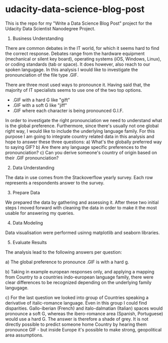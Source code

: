 # udacity-data-science-blog-post

This is the repo for my "Write a Data Science Blog Post" project for the Udacity Data Scientist Nanodegree Project.

1) Business Understanding

There are common debates in the IT world, for which it seems hard to find the correct response. Debates range from the hardware equipment (mechanical or silent key board), operating systems (iOS, Windows, Linux), or coding standards (tab or space). It does however, also reach to our spoken langugage. In this analysis I would like to investigate the pronounciation of the file type .GIF.

There are three most used ways to pronounce it. Having said that, the majority of IT specialists seems to use one of the two top options.
* .GIF with a hard G like "gift"
* .GIF with a soft G like "jiff"
* .GIF where each character is being pronounced G.I.F.

In order to investigate the right pronounciation we need to understand what is the global preference. Furthermore, since there's usually not one global right way, I would like to include the underlying language family. For this purpose I am going to integrate country related data in this analysis and hope to answer these three questions:
a) What's the globally preferred way to saying GIF? 
b) Are there any language specific preferences to the pronounciation?
c) Can you derive someone's country of origin based on their .GIF pronounciation?

2) Data Understanding

The data in use comes from the Stackoverflow yearly survey. Each row represents a respondents answer to the survey.

3) Prepare Data

We prepared the data by gathering and assessing it. After these two initial steps I moved forward with cleaning the data in order to make it the most usable for answering my queries.

4) Data Modeling

Data visualisation were performed usinng matplotlib and seaborn libraries.

5) Evaluate Results

The analysis lead to the following answers per question:

a) The global preference to pronounce .GIF is with a hard g.

b) Taking in example european responses only, and applying a mapping from Country to a countries indo-european language family, there were clear differences to be recognized depending on the underlying family langugage.

c) For the last question we looked into group of Countries speaking a derivative of italic-romance language. Even in this group I could find disparities.  Gallo-iberian (French) and italo-dalmatian (Italian) spaces would pronounce a soft G, whereas the ibero-romance area (Spanish, Portuguese) would use a hard G. The answer is therefore a shade of grey. It is not directly possible to predict someone home Country by hearing them pronounce GIF - but inside Europe it's possible to make strong, geopolitical area assumptions.





